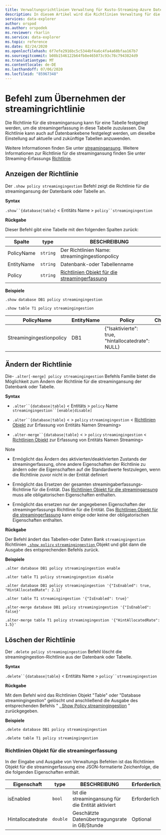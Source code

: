 ```yaml
---
title: Verwaltungsrichtlinien Verwaltung für Kusto-Streaming-Azure Daten-Explorer
description: In diesem Artikel wird die Richtlinien Verwaltung für die Streaminglösung in Azure Daten-Explorer beschrieben.
services: data-explorer
author: orspod
ms.author: orspodek
ms.reviewer: rkarlin
ms.service: data-explorer
ms.topic: reference
ms.date: 02/24/2020
ms.openlocfilehash: 6f7efe2916bc5c5344bf4a6c4fa4a60bfaa167b7
ms.sourcegitcommit: b08b1546122b64fb8e465073c93c78c7943824d9
ms.translationtype: MT
ms.contentlocale: de-DE
ms.lasthandoff: 07/06/2020
ms.locfileid: "85967348"
---
```

# <a name="streaming-ingestion-policy-command"></a>Befehl zum Übernehmen der streamingrichtlinie

Die Richtlinie für die streamingansung kann für eine Tabelle festgelegt werden, um die streamingerfassung in diese Tabelle zuzulassen. Die Richtlinie kann auch auf Datenbankebene festgelegt werden, um dieselbe Einstellung auf aktuelle und zukünftige Tabellen anzuwenden.

Weitere Informationen finden Sie unter [streamingansung](../../ingest-data-streaming.md). Weitere Informationen zur Richtlinie für die streamingansung finden Sie unter Streaming-Erfassungs [Richtlinie](streamingingestionpolicy.md).

## <a name="display-the-policy"></a>Anzeigen der Richtlinie

Der `.show policy streamingingestion` Befehl zeigt die Richtlinie für die streamingansung der Datenbank oder Tabelle an.
 
**Syntax**

`.show``{database|table}` &lt; Entitäts Name &gt; `policy``streamingingestion`

**Rückgabe**

Dieser Befehl gibt eine Tabelle mit den folgenden Spalten zurück:

|Spalte    |type    |BESCHREIBUNG
|---|---|---
|PolicyName|`string`|Der Richtlinien Name: streamingingestionpolicy
|EntityName|`string`|Datenbank-oder Tabellenname
|Policy    |`string`|[Richtlinien Objekt für die streamingerfassung](#streaming-ingestion-policy-object)

**Beispiele**

```kusto
.show database DB1 policy streamingingestion

.show table T1 policy streamingingestion
```

|PolicyName|EntityName|Policy|Childentities|EntityType|
|---|---|---|---|---|
|Streamingingestionpolicy|DB1|{"Isaktivierte": true, "hintallocatedrate": NULL}

## <a name="change-the-policy"></a>Ändern der Richtlinie

Die- `.alter[-merge] policy streamingingestion` Befehls Familie bietet die Möglichkeit zum Ändern der Richtlinie für die streamingansung der Datenbank oder Tabelle.

**Syntax**

* `.alter``{database|table}` &lt; Entitäts &gt; `policy` Name `streamingingestion``[enable|disable]`

* `.alter``{database|table}` &lt; &gt; `policy` `streamingingestion` &lt; [Richtlinien Objekt](#streaming-ingestion-policy-object) zur Erfassung von Entitäts Namen Streaming&gt;

* `.alter-merge``{database|table}` &lt; &gt; `policy` `streamingingestion` &lt; [Richtlinien Objekt](#streaming-ingestion-policy-object) zur Erfassung von Entitäts Namen Streaming&gt;

> [!Note]
>
> * Ermöglicht das Ändern des aktivierten/deaktivierten Zustands der streamingerfassung, ohne andere Eigenschaften der Richtlinie zu ändern oder die Eigenschaften auf die Standardwerte festzulegen, wenn die Richtlinie zuvor nicht in der Entität definiert
>
> * Ermöglicht das Ersetzen der gesamten streamingaberfassungs-Richtlinie für die Entität. Das [Richtlinien Objekt für die streamingansung](#streaming-ingestion-policy-object) muss alle obligatorischen Eigenschaften enthalten.
>
> * Ermöglicht das ersetzen nur der angegebenen Eigenschaften der streamingerfassungs Richtlinie für die Entität. Das [Richtlinien Objekt für die streamingerfassung](#streaming-ingestion-policy-object) kann einige oder keine der obligatorischen Eigenschaften enthalten.

**Rückgabe**

Der Befehl ändert das Tabellen-oder Daten Bank `streamingingestion` Richtlinien [ `.show policy` `streamingingestion` ](#display-the-policy) Objekt und gibt dann die Ausgabe des entsprechenden Befehls zurück.

**Beispiele**

```kusto
.alter database DB1 policy streamingingestion enable

.alter table T1 policy streamingingestion disable

.alter database DB1 policy streamingingestion '{"IsEnabled": true, "HintAllocatedRate": 2.1}'

.alter table T1 streamingingestion '{"IsEnabled": true}'

.alter-merge database DB1 policy streamingingestion '{"IsEnabled": false}'

.alter-merge table T1 policy streamingingestion '{"HintAllocatedRate": 1.5}'
```

## <a name="delete-the-policy"></a>Löschen der Richtlinie

Der `.delete policy streamingingestion` Befehl löscht die streamingingestion-Richtlinie aus der Datenbank oder Tabelle.

**Syntax**

`.delete``{database|table}` &lt; Entitäts Name &gt; `policy``streamingingestion`

**Rückgabe**

Mit dem Befehl wird das Richtlinien Objekt "Table" oder "Database streamingingestion" gelöscht und anschließend die Ausgabe des entsprechenden Befehls " [. Show Policy streamingingestion](#display-the-policy) " zurückgegeben.

**Beispiele**

```kusto
.delete database DB1 policy streamingingestion

.delete table T1 policy streamingingestion
```

### <a name="streaming-ingestion-policy-object"></a>Richtlinien Objekt für die streamingerfassung

In der Eingabe und Ausgabe von Verwaltungs Befehlen ist das Richtlinien Objekt für die streamingerfassung eine JSON-formatierte Zeichenfolge, die die folgenden Eigenschaften enthält.

|Eigenschaft|type|BESCHREIBUNG|Erforderlich/optional
|---|---|---|---
|isEnabled|`bool`|Ist die streamingansung für die Entität aktiviert| Erforderlich
|Hintallocatedrate|`double`|Geschätzte Datenübertragungsrate in GB/Stunde|Optional
